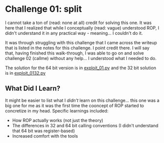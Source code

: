 # Challenge 01: split

I cannot take a ton of (read: none at all) credit for solving this one. It was 
here that I realized that while I conceptually (read: vague) understood ROP, I 
didn't understand it in any practical way - meaning... I couldn't do it.

It was through struggling with this challenge that I came across the writeup 
that is listed in the notes for this challenge. I point credit there. I will say 
that, having finished this walk-through, I was able to go on and solve challenge 
02 (callme) without any help... I understood what I needed to do.

The solution for the 64 bit version is in [exploit_01.py](https://github.com/argodev/study/blob/main/src/ropemporium/exploit_01.py) and the 
32 bit solution is in [exploit_0132.py](https://github.com/argodev/study/blob/main/src/ropemporium/exploit_0132.py)

## What Did I Learn?

It might be easier to list what I *didn't* learn on this challenge... this one 
was a big one for me as it was the first time the cooncept of ROP started to 
concretize in my head. Specific learnings included:

* How ROP actually works (not just the theory)
* The differences in 32 and 64 bit calling conventions (I didn't understand that 
  64 bit was register-based)
* Increased comfort with the tools

